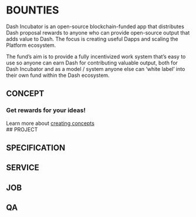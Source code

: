<script>
        
        $(document).ready(async function () {
        //console.log('board id index', boardId);
        $('#loading-data').show();
        
        try{
        let data = await getTrelloAllData();
        $('#loading-data').hide();
        let lists = transformTrelloData(data);
        //parse data to html tables & display
        $('#list_project').append(listToTable('project', 'Project', lists.project));
        $('#list_spec').append(listToTable('spec', 'Specification', lists.spec));
        $('#list_service').append(listToTable('service', 'Service', lists.service));
        $('#list_job').append(listToTable('job', 'Job', lists.job));
        $('#list_qa').append(listToTable('qa', 'QA', lists.qa));
        }
        catch(e){
                $('#loading-data').css("background-color","red");
                $('#loading-data').text(`There was an error loading the data: ${e}`);
                $('#loading-data').show();
        }

});
</script>

<div id="bounty-header">
<h1>BOUNTIES</h1>
</div>
<p>Dash Incubator is an open-source blockchain-funded app that distributes Dash proposal rewards to anyone who can provide open-source output that adds value to Dash. The  focus is creating useful Dapps and scaling the Platform ecosystem.
</p>
<p>
The fund’s aim is to provide a fully incentivized work system that’s easy to use so anyone can earn Dash for contributing valuable output, both for Dash Incubator and as a model / system anyone else can ‘white label’ into their own fund within the Dash ecosystem.
</p>

## CONCEPT
<div id="concept-info">
<h3>Get rewards for your ideas!</h3>
Learn more about <a href="rules.html#31-concepts">creating concepts</a>
</div>
<div id="loading-data" style="display:none;">Loading data...</div>
## PROJECT

<div id="list_project"></div>

## SPECIFICATION

<div id="list_spec"></div>

## SERVICE

<div id="list_service"></div>

## JOB

<div id="list_job"></div>

## QA

<div id="list_qa"></div>
